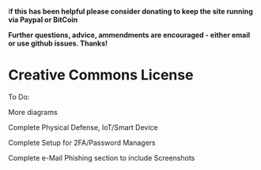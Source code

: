 I**f this has been helpful please consider donating to keep the site running via Paypal or BitCoin**

**Further questions, advice, ammendments are encouraged - either email or use github issues. Thanks!**

# **Creative Commons License**

To Do:

More diagrams

Complete Physical Defense, IoT/Smart Device

Complete Setup for 2FA/Password Managers

Complete e-Mail Phishing section to include Screenshots

